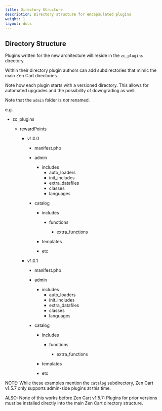```yaml
---
title: Directory Structure
description: Directory structure for encapsulated plugins 
weight: 1 
layout: docs
---
```


## Directory Structure

Plugins written for the new architecture will reside in the `zc_plugins` directory.

Within their directory plugin authors can add subdirectories that mimic the main Zen Cart directories.

Note how each plugin starts with a versioned directory. 
This allows for automated upgrades and the possibility of downgrading as well.

Note that the `admin` folder is *not* renamed. 

e.g.

- zc_plugins

    - rewardPoints

        - v1.0.0
            - manifest.php
      
            - admin
      
                - includes
                    - auto_loaders
                    - init_includes
                    - extra_datafiles
                    - classes
                    - languages
      
            - catalog
      
                - includes
      
                    - functions
      
                        - extra_functions
      
                - templates
                - etc

        - v1.0.1
            - manifest.php
      
            - admin
      
                - includes
                    - auto_loaders
                    - init_includes
                    - extra_datafiles
                    - classes
                    - languages
      
            - catalog
      
                - includes
      
                    - functions
      
                        - extra_functions
      
                - templates
                - etc

NOTE: While these examples mention the `catalog` subdirectory, Zen Cart v1.5.7 only supports admin-side plugins at this time.

ALSO: None of this works before Zen Cart v1.5.7: Plugins for prior versions must be installed directly into the main Zen Cart directory structure.
